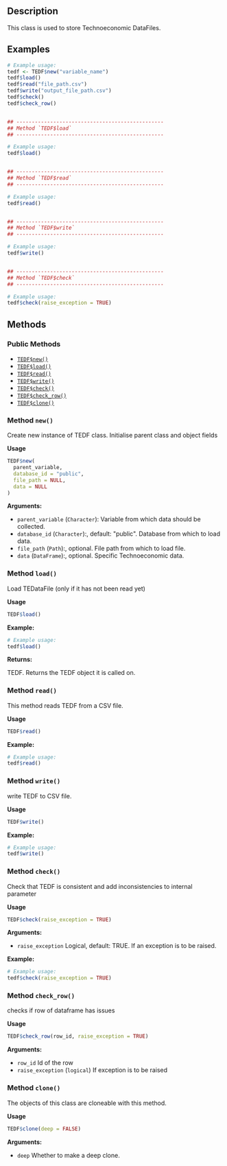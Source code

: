 ## Description

This class is used to store Technoeconomic DataFiles.


## Examples

```r
# Example usage:
tedf <- TEDF$new("variable_name")
tedf$load()
tedf$read("file_path.csv")
tedf$write("output_file_path.csv")
tedf$check()
tedf$check_row()


## ------------------------------------------------
## Method `TEDF$load`
## ------------------------------------------------

# Example usage:
tedf$load()


## ------------------------------------------------
## Method `TEDF$read`
## ------------------------------------------------

# Example usage:
tedf$read()


## ------------------------------------------------
## Method `TEDF$write`
## ------------------------------------------------

# Example usage:
tedf$write()


## ------------------------------------------------
## Method `TEDF$check`
## ------------------------------------------------

# Example usage:
tedf$check(raise_exception = TRUE)
```

## Methods

### Public Methods

* [`TEDF$new()`](#method-TEDF-new)
* [`TEDF$load()`](#method-TEDF-load)
* [`TEDF$read()`](#method-TEDF-read)
* [`TEDF$write()`](#method-TEDF-write)
* [`TEDF$check()`](#method-TEDF-check)
* [`TEDF$check_row()`](#method-TEDF-check_row)
* [`TEDF$clone()`](#method-TEDF-clone)

<a id="method-TEDF-new"></a>
### Method `new()`

Create new instance of TEDF class. Initialise parent class and object fields


<b>Usage</b>

```r
TEDF$new(
  parent_variable,
  database_id = "public",
  file_path = NULL,
  data = NULL
)
```

<b>Arguments:</b>

* `parent_variable` (`Character`): Variable from which data should be collected.
* `database_id` (`Character`):, default: "public". Database from which to load data.
* `file_path` (`Path`):, optional. File path from which to load file.
* `data` (`DataFrame`):, optional. Specific Technoeconomic data.


<a id="method-TEDF-load"></a>
### Method `load()`

Load TEDataFile (only if it has not been read yet)


<b>Usage</b>

```r
TEDF$load()
```

<b>Example:</b>

```r
# Example usage:
tedf$load()
```

<b>Returns:</b>


TEDF. Returns the TEDF object it is called on.


<a id="method-TEDF-read"></a>
### Method `read()`

This method reads TEDF from a CSV file.


<b>Usage</b>

```r
TEDF$read()
```

<b>Example:</b>

```r
# Example usage:
tedf$read()
```

<a id="method-TEDF-write"></a>
### Method `write()`

write TEDF to CSV file.


<b>Usage</b>

```r
TEDF$write()
```

<b>Example:</b>

```r
# Example usage:
tedf$write()
```

<a id="method-TEDF-check"></a>
### Method `check()`

Check that TEDF is consistent and add inconsistencies to internal parameter


<b>Usage</b>

```r
TEDF$check(raise_exception = TRUE)
```

<b>Arguments:</b>

* `raise_exception` Logical, default: TRUE. If an exception is to be raised.


<b>Example:</b>

```r
# Example usage:
tedf$check(raise_exception = TRUE)
```

<a id="method-TEDF-check_row"></a>
### Method `check_row()`

checks if row of dataframe has issues


<b>Usage</b>

```r
TEDF$check_row(row_id, raise_exception = TRUE)
```

<b>Arguments:</b>

* `row_id` Id of the row
* `raise_exception` (`logical`) If exception is to be raised


<a id="method-TEDF-clone"></a>
### Method `clone()`

The objects of this class are cloneable with this method.


<b>Usage</b>

```r
TEDF$clone(deep = FALSE)
```

<b>Arguments:</b>

* `deep` Whether to make a deep clone.


